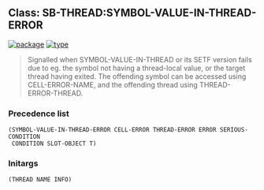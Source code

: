 ## Class: SB-THREAD:SYMBOL-VALUE-IN-THREAD-ERROR
[![package](https://img.shields.io/badge/Package-SB--THREAD-5f9ea0.svg?style=social&colorA=999999)](../) [![type](https://img.shields.io/badge/Type-Class-5f9ea0.svg?style=social&colorA=999999)](../#class) 

> Signalled when SYMBOL-VALUE-IN-THREAD or its SETF version fails due to eg.
> the symbol not having a thread-local value, or the target thread having
> exited. The offending symbol can be accessed using CELL-ERROR-NAME, and the
> offending thread using THREAD-ERROR-THREAD.

### Precedence list
```
(SYMBOL-VALUE-IN-THREAD-ERROR CELL-ERROR THREAD-ERROR ERROR SERIOUS-CONDITION
 CONDITION SLOT-OBJECT T)
```
### Initargs
```
(THREAD NAME INFO)
```
